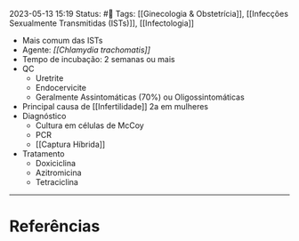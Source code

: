 2023-05-13 15:19
Status: #🌱 
Tags: [[Ginecologia & Obstetrícia]], [[Infecções Sexualmente Transmitidas (ISTs)]], [[Infectologia]]
<br/>
- Mais comum das ISTs
- Agente: _[[Chlamydia trachomatis]]_
- Tempo de incubação: 2 semanas ou mais
- QC
	- Uretrite
	- Endocervicite
	- Geralmente Assintomáticas (70%) ou Oligossintomáticas
- Principal causa de [[Infertilidade]] 2a em mulheres
- Diagnóstico
	- Cultura em células de McCoy
	- PCR
	- [[Captura Híbrida]]
- Tratamento
	- Doxiciclina
	- Azitromicina
	- Tetraciclina
____
# Referências

